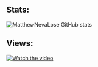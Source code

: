 ## Stats: 
![MatthewNevaLose GitHub stats](https://github-readme-stats.vercel.app/api?username=MatthewPerkins6969&show_icons=true&theme=dracula) 

## Views:
[![Watch the video](https://i.imgur.com/vKb2F1B.png)](https://youtu.be/vt5fpE0bzSY)
